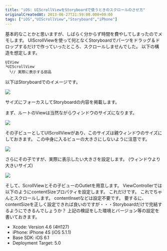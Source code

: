 ```yaml
---
title: "iOS: UIScrollViewをStoryboardで使うときのスクロールのさせ方"
originalCreatedAt: 2013-06-27T21:59:00.000+09:00
tags: ["iOS","UIScrollView","Storyboard","iPhone"]
---
```

基本的なことかと思いますが、しばらく分からず時間を費やしてしまったのでメモします。
UIScrollViewを使って何となくStoryboardでパーツをドラッグ＆ドロップするだけで作っていったところ、スクロールしませんでした。
以下の構造を想定します。
<!--more-->
```
UIView
└UIScrollView
　└// 実際に表示する部品
```

以下はStoryboardでのイメージです。

[![](/img/2013-06-ios-uiscrollviewstoryboard_1.png)](/img/2013-06-ios-uiscrollviewstoryboard_1.png)

サイズにフォーカスしてStoryboardの内容を掲載します。

まず、ルートのViewは当然ながらウィンドウのサイズになります。

[![](/img/2013-06-ios-uiscrollviewstoryboard_2.png)](/img/2013-06-ios-uiscrollviewstoryboard_2.png)

その子ビューとしてUIScrollViewがあり、このサイズは親ウィンドウのサイズにしておきます。
この中身に入るビューの大きさにしないように注意です。

[![](/img/2013-06-ios-uiscrollviewstoryboard_3.png)](/img/2013-06-ios-uiscrollviewstoryboard_3.png)

さらにその子ですが、実際に表示したい大きさを設定します。
(ウィンドウより大きいサイズ)

[![](/img/2013-06-ios-uiscrollviewstoryboard_4.png)](/img/2013-06-ios-uiscrollviewstoryboard_4.png)

そして、ScrollViewとその子ビューのOutletを用意します。
ViewControllerでは以下のようにcontentSizeプロパティを設定します。
これだけです。
これでちゃんとスクロールします。
contentInsetなどは設定不要です。
要するに、contentSizeを正しく設定できれば良いのですが・・・Storyboardだけで完結するようにできるんでしょうか？
上記の検証をした環境とバージョン等の設定を書いておきます。

- Xcode: Version 4.6 (4H127)
- iPhone: iPhone 4S (iOS 5.1.1)
- Base SDK: iOS 6.1
- Deployment Target: 5.0
